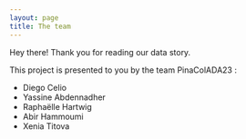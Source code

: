 ```yaml
---
layout: page
title: The team
---
```


<div class="message">
  Hey there! Thank you for reading our data story.
</div>
 

This project is presented to you by the team PinaColADA23 :

- Diego Celio
- Yassine Abdennadher
- Raphaëlle Hartwig
- Abir Hammoumi
- Xenia Titova